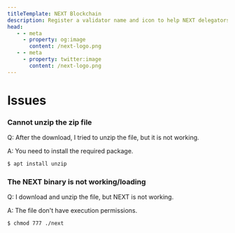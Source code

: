 ```yaml
---
titleTemplate: NEXT Blockchain
description: Register a validator name and icon to help NEXT delegators find you.
head:
   - - meta
     - property: og:image
       content: /next-logo.png
   - - meta
     - property: twitter:image
       content: /next-logo.png
---
```


# Issues

### Cannot unzip the zip file

Q: After the download, I tried to unzip the file, but it is not working.

A: You need to install the required package.

```bash
$ apt install unzip
```

### The NEXT binary is not working/loading

Q: I download and unzip the file, but NEXT is not working.

A: The file don't have execution permissions.

```bash
$ chmod 777 ./next
```